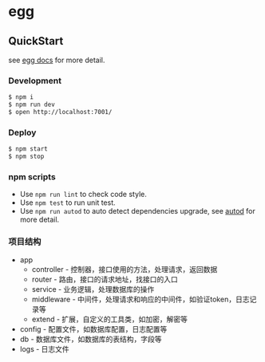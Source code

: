 # egg

## QuickStart

<!-- add docs here for user -->

see [egg docs][egg] for more detail.

### Development

```bash
$ npm i
$ npm run dev
$ open http://localhost:7001/
```

### Deploy

```bash
$ npm start
$ npm stop
```

### npm scripts

- Use `npm run lint` to check code style.
- Use `npm test` to run unit test.
- Use `npm run autod` to auto detect dependencies upgrade, see [autod](https://www.npmjs.com/package/autod) for more detail.

[egg]: https://eggjs.org

### 项目结构

- app
  - controller - 控制器，接口使用的方法，处理请求，返回数据
  - router - 路由，接口的请求地址，找接口的入口
  - service - 业务逻辑，处理数据库的操作
  - middleware - 中间件，处理请求和响应的中间件，如验证token，日志记录等
  - extend - 扩展，自定义的工具类，如加密，解密等
- config - 配置文件，如数据库配置，日志配置等
- db - 数据库文件，如数据库的表结构，字段等
- logs - 日志文件